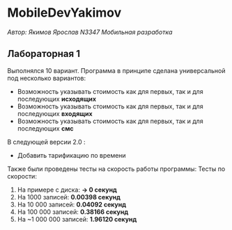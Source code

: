 # MobileDevYakimov
*Автор: Якимов Ярослав N3347 Мобильная разработка*
## Лабораторная 1
Выполнялся 10 вариант. Программа в принципе сделана универсальной под несколько вариантов:
+ Возможность указывать стоимость как для первых, так и для последующих __исходящих__
+ Возможность указывать стоимость как для первых, так и для последующих __входящих__
+ Возможность указывать стоимость как для первых, так и для последующих __смс__

В следующей версии 2.0 :
+ Добавить тарификацию по времени

Также были проведены тесты на скорость работы программы:
Тесты по скорости:
1. На примере с диска: **-> 0 секунд**
2. На 1000 записей: **0.00398 секунд**
3. На 10 000 записей: **0.04092 секунд**
4. На 100 000 записей: **0.38166 секунд**
5. На ~1 000 000 записей: **1.96120 секунд**

